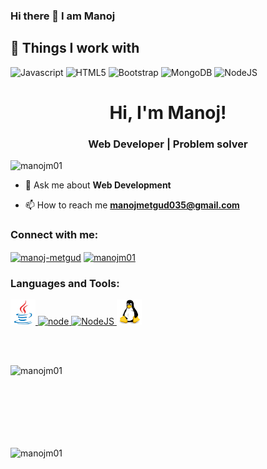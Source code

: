 ### Hi there 👋 I am Manoj

<!-- Here are some ideas to get you started: -->

<!-- - 🔭 I’m currently working on ...
- 🌱 I’m currently learning ...
- 👯 I’m looking to collaborate on ...
- 🤔 I’m looking for help with ...
- 💬 Ask me about ...
- 📫 How to reach me: ...
- 😄 Pronouns: ...
- ⚡ Fun fact: ... -->

<h2>🔧 Things I work with</h2>
<p>

<img alt="Javascript" src="https://img.shields.io/badge/-Javascript-3952b1?style=flat-square&logo=javascript&logoColor=white"/>
<!-- <img alt="Github" src="https://img.shields.io/badge/-Github-7d1061?style=flat-square&logo=github&logoColor=white"/> -->
<img alt="HTML5" src="https://img.shields.io/badge/-HTML5-a6094d?style=flat-square&logo=html5&logoColor=white"/>
<img alt="Bootstrap" src="https://img.shields.io/badge/-Bootstrap-bb0642?style=flat-square&logo=bootstrap&logoColor=white"/>
<img alt="MongoDB" src="https://img.shields.io/badge/-MongoDB-9f3536?style=flat-square&logo=mongodb&logoColor=white"/>
<img alt="NodeJS" src="https://img.shields.io/badge/-NodeJS-55753c?style=flat-square&logo=Node.js&logoColor=white"/>
  
  

<h1 align="center">Hi, I'm Manoj!</h1>
<h3 align="center">Web Developer | Problem solver</h3>

<p align="left"> <img src="https://komarev.com/ghpvc/?username=manojm01&label=Profile%20views&color=0e75b6&style=flat" alt="manojm01" /> </p>



<!-- - 🌱 I’m currently learning **Flutter, AWS** -->

- 💬 Ask me about **Web Development**

- 📫 How to reach me **manojmetgud035@gmail.com**

<!-- - 📄 Know about my experiences [https://drive.google.com/file/d/112d5MC5om91aDhZWn-2KsFmcrgp_D1lk/view?usp=sharing](https://drive.google.com/file/d/112d5MC5om91aDhZWn-2KsFmcrgp_D1lk/view?usp=sharing) -->

<h3 align="left">Connect with me:</h3>
<p align="left">
<a href="https://linkedin.com/in/manoj-metgud" target="blank"><img align="center" src="https://raw.githubusercontent.com/rahuldkjain/github-profile-readme-generator/master/src/images/icons/Social/linked-in-alt.svg" alt="manoj-metgud" height="30" width="40" /></a>
<a href="https://auth.geeksforgeeks.org/user/manojm01" target="blank"><img align="center" src="https://raw.githubusercontent.com/rahuldkjain/github-profile-readme-generator/master/src/images/icons/Social/geeks-for-geeks.svg" alt="manojm01" height="30" width="40" /></a>
</p>

<h3 align="left">Languages and Tools:</h3>
<p align="left">
<!--   <a href="https://developer.android.com" target="_blank" rel="noreferrer">
    <img src="https://raw.githubusercontent.com/devicons/devicon/master/icons/android/android-original-wordmark.svg" alt="android" width="40" height="40"/>
  </a>
  <a href="https://aws.amazon.com" target="_blank" rel="noreferrer"> 
  <img src="https://raw.githubusercontent.com/devicons/devicon/master/icons/amazonwebservices/amazonwebservices-original-wordmark.svg" alt="aws" width="40"                  height="40"/>
  </a>
  <a href="https://dart.dev" target="_blank" rel="noreferrer">
  <img src="https://www.vectorlogo.zone/logos/dartlang/dartlang-icon.svg" alt="dart" width="40" height="40"/>
  </a>
  <a href="https://www.docker.com/" target="_blank" rel="noreferrer"> 
    <img src="https://raw.githubusercontent.com/devicons/devicon/master/icons/docker/docker-original-wordmark.svg" alt="docker" width="40" height="40"/>
  </a>
  <a href="https://firebase.google.com/" target="_blank" rel="noreferrer">
    <img src="https://www.vectorlogo.zone/logos/firebase/firebase-icon.svg" alt="firebase" width="40" height="40"/> 
  </a> 
  <a href="https://flutter.dev" target="_blank" rel="noreferrer"> 
    <img src="https://www.vectorlogo.zone/logos/flutterio/flutterio-icon.svg" alt="flutter" width="40" height="40"/> 
  </a>
  <a href="https://git-scm.com/" target="_blank" rel="noreferrer">
    <img src="https://www.vectorlogo.zone/logos/git-scm/git-scm-icon.svg" alt="git" width="40" height="40"/>
  </a>  -->
  <a href="https://www.java.com" target="_blank" rel="noreferrer">
    <img src="https://raw.githubusercontent.com/devicons/devicon/master/icons/java/java-original.svg" alt="java" width="40" height="40"/>
  </a>
  <a href="https://www.java.com" target="_blank" rel="noreferrer">
    <img src="https://raw.githubusercontent.com/devicons/devicon/master/icons/node/node-original.svg" alt="node" width="40" height="40"/>
  </a>
   <a href="https://www.java.com" target="_blank" rel="noreferrer">
    <img alt="NodeJS" src="https://img.shields.io/badge/-NodeJS-55753c?style=flat-square&logo=Node.js&logoColor=white"/>
  </a>
  <a href="https://www.linux.org/" target="_blank" rel="noreferrer"> 
    <img src="https://raw.githubusercontent.com/devicons/devicon/master/icons/linux/linux-original.svg" alt="linux" width="40" height="40"/>
  </a>
</p>

<br/><br/>

<p><img align="left" src="https://github-readme-stats.vercel.app/api/top-langs?username=manojm01&show_icons=true&locale=en&layout=compact" alt="manojm01" /></p><br/><br/>

<br/><br/><br/><br/>
<p>   <p/>
<p>   <p/>
<p>   <p/>
<p><img align="center" src="https://github-readme-streak-stats.herokuapp.com/?user=manojm01&" alt="manojm01" /></p>
<br/><br/><br/>
  
  
  
  
  

<!-- <img alt="Angular" src="https://img.shields.io/badge/-Angular-46a2f1?style=flat-square&logo=angular&logoColor=white"/>
<img alt="Vue" src="https://img.shields.io/badge/-Vue-46a2f1?style=flat-square&logo=vue.js&logoColor=white"/>
<img alt="Polymer" src="https://img.shields.io/badge/-Polymer-4392e4?style=flat-square&logo=polymer-project&logoColor=white"/>
<img alt="Webpack" src="https://img.shields.io/badge/-Webpack-4182d8?style=flat-square&logo=webpack&logoColor=white"/>
<img alt="Docker" src="https://img.shields.io/badge/-Docker-3e72cb?style=flat-square&logo=docker&logoColor=white"/>
<img alt="Typescript" src="https://img.shields.io/badge/-Typescript-3c62be?style=flat-square&logo=typescript&logoColor=white"/>
<img alt="Redux" src="https://img.shields.io/badge/-Redux-3742a5?style=flat-square&logo=redux&logoColor=white"/>
<img alt="Sass" src="https://img.shields.io/badge/-Sass-343198?style=flat-square&logo=sass&logoColor=white"/>
<img alt="Git" src="https://img.shields.io/badge/-Git-32218b?style=flat-square&logo=git&logoColor=white"/>
<img alt="AWS" src="https://img.shields.io/badge/-AWS-3f1a80?style=flat-square&logo=amazon-aws&logoColor=white"/>
<img alt="Python" src="https://img.shields.io/badge/-Python-531676?style=flat-square&logo=python&logoColor=white"/>
<img alt="Ruby on Rails" src="https://img.shields.io/badge/-Ruby on Rails-68136b?style=flat-square&logo=ruby-on-rails&logoColor=white"/>
<img alt="npm" src="https://img.shields.io/badge/-npm-910c57?style=flat-square&logo=npm&logoColor=white"/>
<img alt="Jest" src="https://img.shields.io/badge/-Jest-cf0238?style=flat-square&logo=jest&logoColor=white"/>
<img alt="Cypress" src="https://img.shields.io/badge/-Cypress-d70531?style=flat-square&logo=cypress&logoColor=white"/>
<img alt="Jasmine" src="https://img.shields.io/badge/-Jasmine-c41533?style=flat-square&logo=jasmine&logoColor=white"/>
<img alt="Mocha" src="https://img.shields.io/badge/-Mocha-b22534?style=flat-square&logo=mocha&logoColor=white"/>
<img alt="PostgreSQL" src="https://img.shields.io/badge/-PostgreSQL-8d4537?style=flat-square&logo=postgresql&logoColor=white"/>
<img alt="MySQL" src="https://img.shields.io/badge/-MySQL-7a5539?style=flat-square&logo=mysql&logoColor=white"/>
<img alt="Prettier" src="https://img.shields.io/badge/-Prettier-68653a?style=flat-square&logo=prettier&logoColor=white"/> -->
